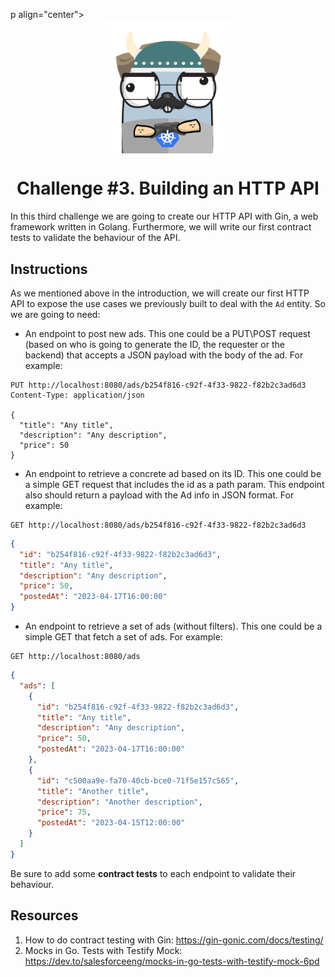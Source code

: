 p align="center">
    <img alt="&quot;a random gopher created by gopherize.me&quot;" src="../../img/gopher-challenge-3.png" width="200px" style="display: block; margin: 0 auto"/>
</p>

<h1 align="center" style="text-align: center;">
  Challenge #3. Building an HTTP API
</h1>

In this third challenge we are going to create our HTTP API with Gin, a web framework written in Golang. Furthermore, we
will write our first contract tests to validate the behaviour of the API.

## Instructions

As we mentioned above in the introduction, we will create our first HTTP API to expose the use cases we previously built
to deal with the `Ad` entity. So we are going to need:

* An endpoint to post new ads. This one could be a PUT\POST request (based on who is going to generate the ID, the
requester or the backend) that accepts a JSON payload with the body of the ad. For example:

````http request
PUT http://localhost:8080/ads/b254f816-c92f-4f33-9822-f82b2c3ad6d3
Content-Type: application/json

{
  "title": "Any title",
  "description": "Any description",
  "price": 50
}
````

* An endpoint to retrieve a concrete ad based on its ID. This one could be a simple GET request that includes the id as 
a path param. This endpoint also should return a payload with the Ad info in JSON format. For example:
````http request
GET http://localhost:8080/ads/b254f816-c92f-4f33-9822-f82b2c3ad6d3
````
````json
{
  "id": "b254f816-c92f-4f33-9822-f82b2c3ad6d3",
  "title": "Any title",
  "description": "Any description",
  "price": 50,
  "postedAt": "2023-04-17T16:00:00"
}
````
* An endpoint to retrieve a set of ads (without filters). This one could be a simple GET that fetch a set of ads.
For example:

````http request
GET http://localhost:8080/ads
````
````json
{
  "ads": [
    {
      "id": "b254f816-c92f-4f33-9822-f82b2c3ad6d3",
      "title": "Any title",
      "description": "Any description",
      "price": 50,
      "postedAt": "2023-04-17T16:00:00"
    },
    {
      "id": "c500aa9e-fa70-40cb-bce0-71f5e157c565",
      "title": "Another title",
      "description": "Another description",
      "price": 75,
      "postedAt": "2023-04-15T12:00:00"
    }
  ]
}
````
Be sure to add some **contract tests** to each endpoint to validate their behaviour.


## Resources
1. How to do contract testing with Gin: https://gin-gonic.com/docs/testing/
2. Mocks in Go. Tests with Testify Mock: https://dev.to/salesforceeng/mocks-in-go-tests-with-testify-mock-6pd
